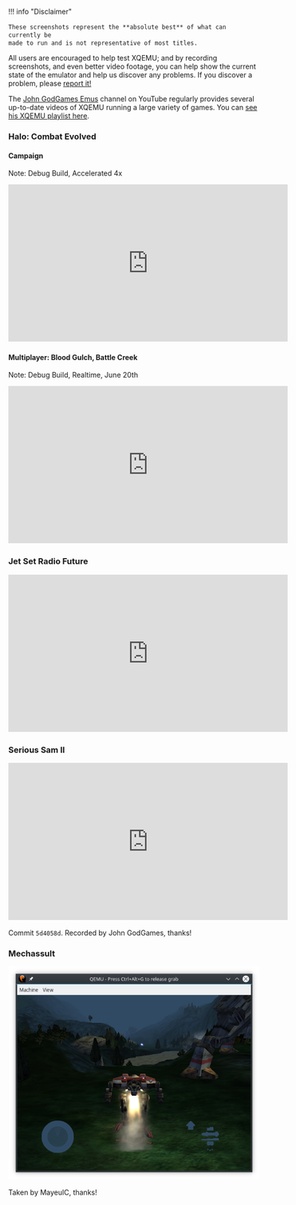 !!! info "Disclaimer"

    These screenshots represent the **absolute best** of what can currently be
    made to run and is not representative of most titles.

All users are encouraged to help test XQEMU; and by recording screenshots, and
even better video footage, you can help show the current state of the emulator
and help us discover any problems. If you discover a problem, please [report
it!](https://github.com/xqemu/xqemu/issues)

The [John GodGames Emus](https://www.youtube.com/channel/UC993yJ3ET5aFc6cRyukofjQ) channel on YouTube regularly provides several up-to-date videos of XQEMU running a large variety
of games. You can [see his XQEMU playlist here](https://www.youtube.com/watch?v=TB6O-9M1A4k&list=PL4PD8cV5ypNCAOMAGRV6VbECTy3kGfWbq&index=1).

### Halo: Combat Evolved

#### Campaign

Note: Debug Build, Accelerated 4x

<iframe width="560" height="315" src="https://www.youtube.com/embed/qlXSDqkNkJg" frameborder="0" allow="autoplay; encrypted-media" allowfullscreen></iframe>

#### Multiplayer: Blood Gulch, Battle Creek

Note: Debug Build, Realtime, June 20th

<iframe width="560" height="315" src="https://www.youtube.com/embed/gm_DY6orkH4" frameborder="0" allow="autoplay; encrypted-media" allowfullscreen></iframe>

### Jet Set Radio Future

<iframe width="560" height="315" src="https://www.youtube.com/embed/MVwB1jCzkWs" frameborder="0" allow="autoplay; encrypted-media" allowfullscreen></iframe>

### Serious Sam II

<iframe width="560" height="315" src="https://www.youtube.com/embed/nyvFLIzTxPs" frameborder="0" allow="autoplay; encrypted-media" allowfullscreen></iframe>

Commit `5d4058d`. Recorded by John GodGames, thanks!

### Mechassult

![Mechassult](screenshots/mechassult.png)

Taken by MayeulC, thanks!
